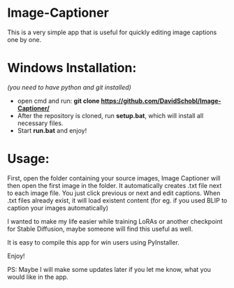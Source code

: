 # Image-Captioner
This is a very simple app that is useful for quickly editing image captions one by one.

# Windows Installation:
_(you need to have python and git installed)_
- open cmd and run: **git clone https://github.com/DavidSchobl/Image-Captioner/**
- After the repository is cloned, run **setup.bat**, which will install all necessary files.
- Start **run.bat** and enjoy!

# Usage:
First, open the folder containing your source images, Image Captioner will then open the first image in the folder.
It automatically creates .txt file next to each image file.
You just click previous or next and edit captions.
When .txt files already exist, it will load existent content (for eg. if you used BLIP to caption your images automatically)

I wanted to make my life easier while training LoRAs or another checkpoint for Stable Diffusion, maybe someone will find this useful as well.

It is easy to compile this app for win users using PyInstaller.

Enjoy!

PS: Maybe I will make some updates later if you let me know, what you would like in the app.
